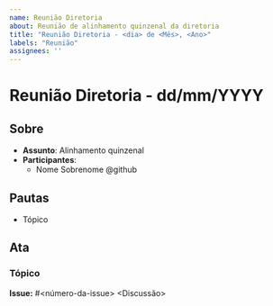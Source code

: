 ```yaml
---
name: Reunião Diretoria
about: Reunião de alinhamento quinzenal da diretoria
title: "Reunião Diretoria - <dia> de <Mês>, <Ano>"
labels: "Reunião"
assignees: ''
---
```


# Reunião Diretoria - dd/mm/YYYY

## Sobre
- **Assunto**: Alinhamento quinzenal
- **Participantes**:
  - Nome Sobrenome @github 

## Pautas
- Tópico

## Ata

### Tópico

**Issue:** #<número-da-issue>
<Discussão>
